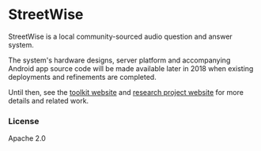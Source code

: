 # StreetWise
StreetWise is a local community-sourced audio question and answer system.

The system's hardware designs, server platform and accompanying Android app source code will be made available later in 2018 when existing deployments and refinements are completed.

Until then, see the [toolkit website](http://digitalinclusiontoolkit.org/) and [research project website](http://www.reshapingthefuture.org/) for more details and related work.

### License
Apache 2.0
